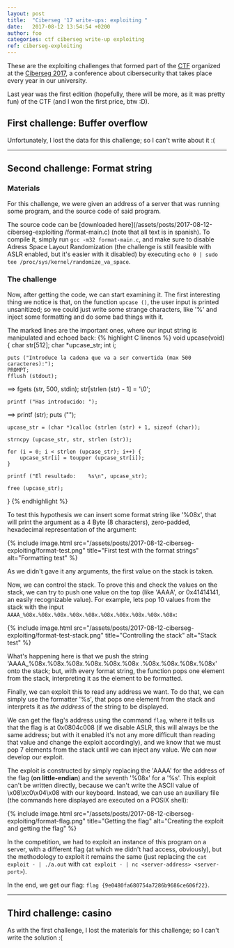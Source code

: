 ```yaml
---
layout: post
title:  "Ciberseg '17 write-ups: exploiting "
date:	2017-08-12 13:54:54 +0200
author: foo
categories: ctf ciberseg write-up exploiting
ref: ciberseg-exploiting
---
```



These are the exploiting challenges that formed part of the
[CTF](https://ciberseg.uah.es/ctf.html) organized at the
[Ciberseg 2017](https://ciberseg.uah.es), a conference about cibersecurity that takes
place every year in our university.


Last year was the first edition (hopefully, there will be more, as it was pretty fun) of
the CTF (and I won the first price, btw :D).



## First challenge: Buffer overflow

Unfortunately, I lost the data for this challenge; so I can't write about it :(


-----------------------------------------------------------------------------------------

## Second challenge: Format string

### Materials

For this challenge, we were given an address of a server that was running some program,
and the source code of said program.

The source code can be [downloaded here](/assets/posts/2017-08-12-ciberseg-exploiting
/format-main.c) (note that all text is in spanish). To compile it, simply run `gcc -m32
format-main.c`, and make sure to disable Adress Space Layout Randomization (the challenge
is still feasible with ASLR enabled, but it's easier with it disabled) by executing
`echo 0 | sudo tee /proc/sys/kernel/randomize_va_space`.

### The challenge

Now, after getting the code, we can start examining it. The first interesting thing we
notice is that, on the function `upcase ()`, the user input is printed unsanitized; so
we could just write some strange characters, like '%' and inject some formatting and do
some bad things with it.

The marked lines are the important ones, where our input string is manipulated and
echoed back:
{% highlight C linenos %}
void upcase(void) {
	char str[512];
	char *upcase_str;
	int i;

	puts ("Introduce la cadena que va a ser convertida (max 500 caracteres):");
	PROMPT;
	fflush (stdout);
==>	fgets (str, 500, stdin);
	str[strlen (str) - 1] = '\0';

	printf ("Has introducido: ");
==>	printf (str);
	puts ("");

	upcase_str = (char *)calloc (strlen (str) + 1, sizeof (char));

	strncpy (upcase_str, str, strlen (str));

	for (i = 0; i < strlen (upcase_str); i++) {
		upcase_str[i] = toupper (upcase_str[i]);
	}

	printf ("El resultado:	  %s\n", upcase_str);

	free (upcase_str);
}
{% endhighlight %}

To test this hypothesis we can insert some format string like '%08x', that will print the
argument as a 4 Byte (8 characters), zero-padded, hexadecimal representation of the
argument:

{% include image.html
	src="/assets/posts/2017-08-12-ciberseg-exploiting/format-test.png"
	title="First test with the format strings"
	alt="Formatting test"
%}

As we didn't gave it any arguments, the first value on the stack is taken.

Now, we can control the stack. To prove this and check the values on the stack, we can
try to push one value on the top (like 'AAAA', or 0x41414141, an easily recognizable
value). For example, lets pop 10 values from the stack with the input
`AAAA_%08x.%08x.%08x.%08x.%08x.%08x.%08x.%08x.%08x.%08x`:

{% include image.html
	src="/assets/posts/2017-08-12-ciberseg-exploiting/format-test-stack.png"
	title="Controlling the stack"
	alt="Stack test"
%}

What's happening here is that we push the string 'AAAA\_%08x.%08x.%08x.%08x.%08x.%08x
.%08x.%08x.%08x.%08x' onto the stack; but, with every format string, the function pops
one element from the stack, interpreting it as the element to be formatted.

Finally, we can exploit this to read any address we want. To do that, we can simply use
the formatter '%s', that pops one element from the stack and interprets it as _the
address_ of the string to be displayed.

We can get the flag's address using the command `flag`, where it tells us that the
flag is at 0x0804c008 (if we disable ASLR, this will always be the same address; but with
it enabled it's not any more difficult than reading that value and change the exploit
accordingly), and we know that we must pop 7 elements from the stack until we can inject
any value. We can now develop our exploit.

The exploit is constructed by simply replacing the 'AAAA' for the address of the flag
(__on little-endian__) and the seventh '%08x' for a '%s'. This exploit can't be written
directly, because we can't write the ASCII value of \x08\xc0\x04\x08 with our keyboard.
Instead, we can use an auxiliary file (the commands here displayed are executed on a
POSIX shell):

{% include image.html
	src="/assets/posts/2017-08-12-ciberseg-exploiting/format-flag.png"
	title="Getting the flag"
	alt="Creating the exploit and getting the flag"
%}

In the competition, we had to exploit an instance of this program on a server, with a
different flag (at which we didn't had access, obviously), but the methodology to exploit
it remains the same (just replacing the `cat exploit - | ./a.out` with
`cat exploit - | nc <server-address> <server-port>`).

In the end, we get our flag: `flag {9e0480fa680754a7286b9686ce606f22}`.


-----------------------------------------------------------------------------------------


## Third challenge: casino

As with the first challenge, I lost the materials for this challenge; so I can't write
the solution :(
